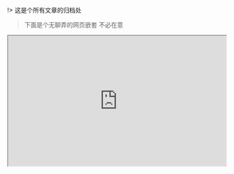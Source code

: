 !> 这是个所有文章的归档处

> 下面是个无聊弄的网页嵌套 不必在意

<div style="position: relative; padding: 30% 45%;">
<iframe style="position: absolute; width: 100%; height: 100%; left: 0; top: 0;" src="https://docs.python.org/zh-cn/3/tutorial/index.html" frameborder="1" scrolling="yes" width="320" height="240" allowfullscreen
</iframe>
</div>